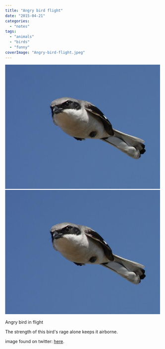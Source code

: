 ```yaml
---
title: "Angry bird flight"
date: "2015-04-21"
categories: 
  - "notes"
tags: 
  - "animals"
  - "birds"
  - "funny"
coverImage: "Angry-bird-flight.jpeg"
---
```


[![](images/Angry-bird-flight.jpeg)](images/Angry-bird-flight.jpeg)
[![](images/Angry-bird-flight.jpeg)](images/Angry-bird-flight.jpeg)

Angry bird in flight

The strength of this bird's rage alone keeps it airborne.

image found on twitter: [here](https://twitter.com/Paul2eD/status/580757901377048577).
